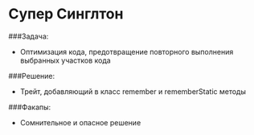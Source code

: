 # Супер Синглтон

###Задача:
+ Оптимизация кода, предотвращение повторного выполнения выбранных участков кода

###Решение:
+ Трейт, добавляющий в класс remember и rememberStatic методы

###Факапы:
+ Сомнительное и опасное решение